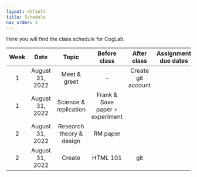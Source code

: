 ```yaml
---
layout: default
title: Schedule
nav_order: 2
---
```


Here you will find the class schedule for CogLab. <br>

| Week     | Date              | Topic                 | Before class                | After class | Assignment due dates| 
| :---:    | :---:             | :---:                 | :---:                       | :---:       | :---:               | 
| 1        | August 31, 2022   | Meet & greet          | -                           | Create git account |              |
| 1        | August 31, 2022   | Science & replication | Frank & Saxe paper + experiment |          |                    |
| 2        | August 31, 2022   | Research theory & design | RM paper                     |          |                    |
| 2        | August 31, 2022   | Create                   | HTML 101                     |    git   |                    |

